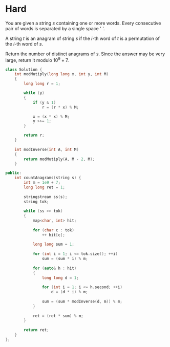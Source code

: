 # Hard

You are given a string $s$ containing one or more words. Every consecutive pair of words is separated by a single space ' '.

A string $t$ is an anagram of string $s$ if the $i$-th word of $t$ is a permutation of the $i$-th word of $s$.

Return the number of distinct anagrams of $s$. Since the answer may be very large, return it modulo $10^9 + 7$.

```cpp
class Solution {
    int modMutiply(long long x, int y, int M)
    {
        long long r = 1;

        while (y)
        {
            if (y & 1)
                r = (r * x) % M;

            x = (x * x) % M;
            y >>= 1;
        }

        return r;
    }
    
    int modInverse(int A, int M)
    {
        return modMutiply(A, M - 2, M);
    }

public:
    int countAnagrams(string s) {
        int m = 1e9 + 7;
        long long ret = 1;
        
        stringstream ss(s);
        string tok;
        
        while (ss >> tok)
        {
            map<char, int> hit;
            
            for (char c : tok)
                ++ hit[c];
            
            long long sum = 1;
            
            for (int i = 1; i <= tok.size(); ++i)
                sum = (sum * i) % m;
            
            for (auto& h : hit)
            {
                long long d = 1;
                
                for (int i = 1; i <= h.second; ++i)
                    d = (d * i) % m;
                
                sum = (sum * modInverse(d, m)) % m;
            }
            
            ret = (ret * sum) % m;
        }
        
        return ret;
    }
};
```
